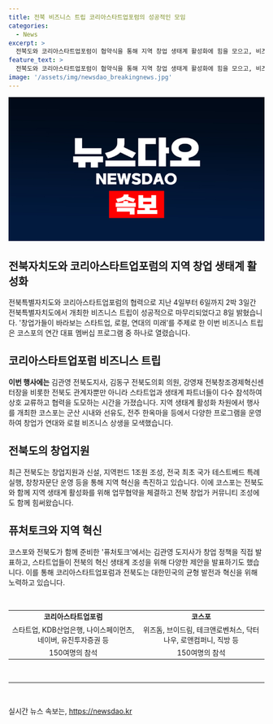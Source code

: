 ```yaml
---
title: 전북 비즈니스 트립 코리아스타트업포럼의 성공적인 모임
categories:
  - News
excerpt: >
  전북도와 코리아스타트업포럼이 협약식을 통해 지역 창업 생태계 활성화에 힘을 모으고, 비즈니스 트립을 통해 전북도에서의 스타트업과 로컬 비즈니스 상생을 모색했다. 김관영 전북도지사와 김민지 부의장 등이 참석한 퓨처토크에서는 규제자유특구 신청, 시니어타운 조성, 헬기를 활용한 관광 등 다양한 제안이 나왔다. 이를 통해 코리아스타트업포럼은 전북도와 협력하여 지역 창업 생태계를 활성화하는 업무협약을 체결했다.
feature_text: >
  전북도와 코리아스타트업포럼이 협약식을 통해 지역 창업 생태계 활성화에 힘을 모으고, 비즈니스 트립을 통해 전북도에서의 스타트업과 로컬 비즈니스 상생을 모색했다. 김관영 전북도지사와 김민지 부의장 등이 참석한 퓨처토크에서는 규제자유특구 신청, 시니어타운 조성, 헬기를 활용한 관광 등 다양한 제안이 나왔다. 이를 통해 코리아스타트업포럼은 전북도와 협력하여 지역 창업 생태계를 활성화하는 업무협약을 체결했다.
image: '/assets/img/newsdao_breakingnews.jpg'
---
```


<p><img src="/assets/img/newsdao_breakingnews.jpg" alt="ontimetimes 속보" /></p>

<h2 data-ke-size="size20">전북자치도와 코리아스타트업포럼의 지역 창업 생태계 활성화</h2>

<p data-ke-size="size16">전북특별자치도와 코리아스타트업포럼의 협력으로 지난 4일부터 6일까지 2박 3일간 전북특별자치도에서 개최한 비즈니스 트립이 성공적으로 마무리되었다고 8일 밝혔습니다. '창업가들이 바라보는 스타트업, 로컬, 연대의 미래'를 주제로 한 이번 비즈니스 트립은 코스포의 연간 대표 멤버십 프로그램 중 하나로 열렸습니다.</p>

<h2 data-ke-size="size24">코리아스타트업포럼 비즈니스 트립</h2>

<p data-ke-size="size16"><b>이번 행사에는</b> 김관영 전북도지사, 김동구 전북도의회 의원, 강영재 전북창조경제혁신센터장을 비롯한 전북도 관계자뿐만 아니라 스타트업과 생태계 파트너들이 다수 참석하여 상호 교류하고 협력을 도모하는 시간을 가졌습니다. 지역 생태계 활성화 차원에서 행사를 개최한 코스포는 군산 시내와 선유도, 전주 한옥마을 등에서 다양한 프로그램을 운영하여 창업가 연대와 로컬 비즈니스 상생을 모색했습니다.</p>

<h2 data-ke-size="size24">전북도의 창업지원</h2>

<p data-ke-size="size16">최근 전북도는 창업지원과 신설, 지역펀드 1조원 조성, 전국 최초 국가 테스트베드 특례 실행, 창창자문단 운영 등을 통해 지역 혁신을 촉진하고 있습니다. 이에 코스포는 전북도와 함께 지역 생태계 활성화를 위해 업무협약을 체결하고 전북 창업가 커뮤니티 조성에도 함께 힘써왔습니다.</p>

<h2 data-ke-size="size24">퓨처토크와 지역 혁신</h2>

<p data-ke-size="size16">코스포와 전북도가 함께 준비한 '퓨처토크'에서는 김관영 도지사가 창업 정책을 직접 발표하고, 스타트업들이 전북의 혁신 생태계 조성을 위해 다양한 제안을 발표하기도 했습니다. 이를 통해 코리아스타트업포럼과 전북도는 대한민국의 균형 발전과 혁신을 위해 노력하고 있습니다.</p>

<p data-ke-size="size16">&nbsp;</p>

<table>
    <tbody>
        <tr>
            <td style="text-align: center; height: 17px;"><b>코리아스타트업포럼</b></td>
            <td style="text-align: center; height: 17px;"><b>코스포</b></td>
        </tr>
        <tr>
            <td style="text-align: center; height: 17px;">스타트업, KDB산업은행, 나이스페이먼츠, 네이버, 유진투자증권 등</td>
            <td style="text-align: center; height: 17px;">위즈돔, 브이드림, 테크앤로벤처스, 닥터나우, 로앤컴퍼니, 직방 등</td>
        </tr>
        <tr>
            <td style="text-align: center; height: 17px;">150여명의 참석</td>
            <td style="text-align: center; height: 17px;">150여명의 참석</td>
        </tr>
    </tbody>
</table>

<p data-ke-size="size16">&nbsp;</p>

<hr>

<p data-ke-size="size16">&nbsp;</p>
실시간 뉴스 속보는, <a href="https://newsdao.kr" rel="dofollow">https://newsdao.kr</a>


